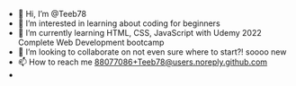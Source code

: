 - 👋 Hi, I’m @Teeb78
- 👀 I’m interested in learning about coding for beginners
- 🌱 I’m currently learning HTML, CSS, JavaScript with Udemy 2022 Complete Web Development bootcamp
- 💞️ I’m looking to collaborate on not even sure where to start?! soooo new
- 📫 How to reach me 88077086+Teeb78@users.noreply.github.com
- 
<!---
Teeb78/Teeb78 is a ✨ special ✨ repository because its `README.md` (this file) appears on your GitHub profile.
You can click the Preview link to take a look at your changes.
--->
